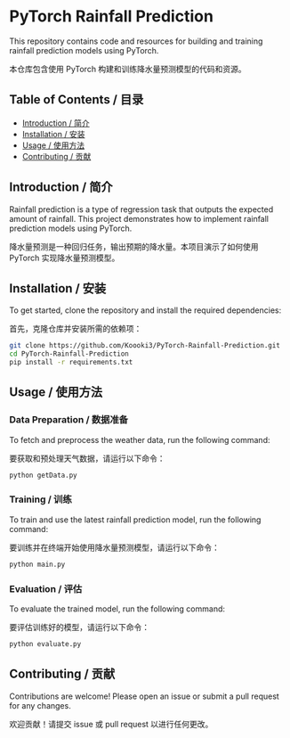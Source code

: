 # PyTorch Rainfall Prediction

This repository contains code and resources for building and training rainfall prediction models using PyTorch.

本仓库包含使用 PyTorch 构建和训练降水量预测模型的代码和资源。

## Table of Contents / 目录
- [Introduction / 简介](#introduction--简介)
- [Installation / 安装](#installation--安装)
- [Usage / 使用方法](#usage--使用方法)
- [Contributing / 贡献](#contributing--贡献)

## Introduction / 简介
Rainfall prediction is a type of regression task that outputs the expected amount of rainfall. This project demonstrates how to implement rainfall prediction models using PyTorch.

降水量预测是一种回归任务，输出预期的降水量。本项目演示了如何使用 PyTorch 实现降水量预测模型。

## Installation / 安装
To get started, clone the repository and install the required dependencies:

首先，克隆仓库并安装所需的依赖项：

```bash
git clone https://github.com/Koooki3/PyTorch-Rainfall-Prediction.git
cd PyTorch-Rainfall-Prediction
pip install -r requirements.txt
```

## Usage / 使用方法
### Data Preparation / 数据准备
To fetch and preprocess the weather data, run the following command:

要获取和预处理天气数据，请运行以下命令：

```bash
python getData.py
```

### Training / 训练
To train and use the latest rainfall prediction model, run the following command:

要训练并在终端开始使用降水量预测模型，请运行以下命令：

```bash
python main.py
```

### Evaluation / 评估
To evaluate the trained model, run the following command:

要评估训练好的模型，请运行以下命令：

```bash
python evaluate.py
```

## Contributing / 贡献
Contributions are welcome! Please open an issue or submit a pull request for any changes.

欢迎贡献！请提交 issue 或 pull request 以进行任何更改。